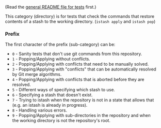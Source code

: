(Read the [general README file for tests](../README.md) first.)

This category (directory) is for tests that check the commands that restore contents of a stash to the working directory.
(`istash apply` and `istash pop`)


### Prefix
The first character of the prefix (sub-category) can be:
- `0` - Sanity tests that don't use git commands from this repository.
- `1` - Popping/Applying without conflicts.
- `2` - Popping/Applying with conflicts that need to be manually solved.
- `3` - Popping/Applying with "conflicts" that can be automatically resolved by Git merge algorithms.
- `4` - Popping/Applying with conflicts that is aborted before they are resolved.
- `5` - Different ways of specifying which stash to use.
- `6` - Specifying a stash that doesn't exist.
- `7` - Trying to istash when the repository is not in a state that allows that (e.g. an istash is already in progress).
- `8` - Handling various errors.
- `9` - Popping/Applying with sub-directories in the repository and when the working directory is not the repository's root.
